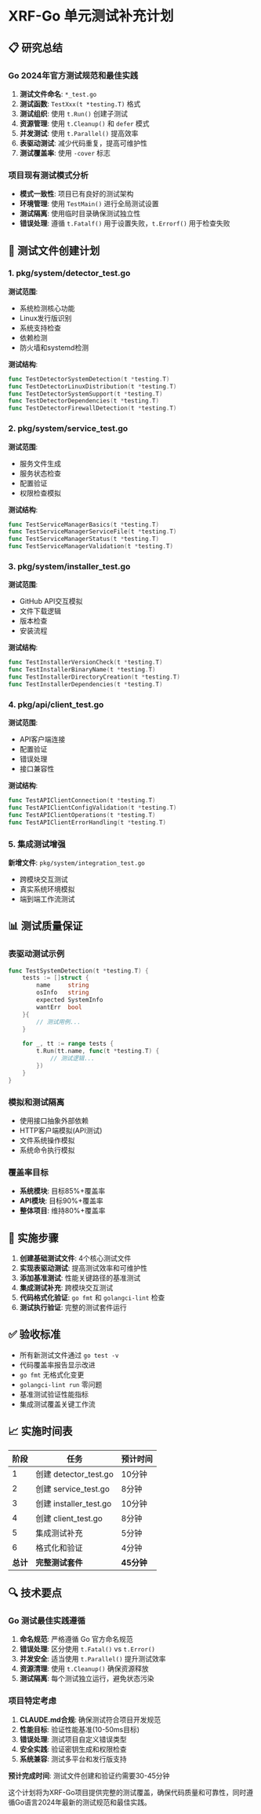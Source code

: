 # XRF-Go 单元测试补充计划

## 📋 研究总结

### Go 2024年官方测试规范和最佳实践
1. **测试文件命名**: `*_test.go`
2. **测试函数**: `TestXxx(t *testing.T)` 格式
3. **测试组织**: 使用 `t.Run()` 创建子测试
4. **资源管理**: 使用 `t.Cleanup()` 和 `defer` 模式
5. **并发测试**: 使用 `t.Parallel()` 提高效率
6. **表驱动测试**: 减少代码重复，提高可维护性
7. **测试覆盖率**: 使用 `-cover` 标志

### 项目现有测试模式分析
- **模式一致性**: 项目已有良好的测试架构
- **环境管理**: 使用 `TestMain()` 进行全局测试设置
- **测试隔离**: 使用临时目录确保测试独立性
- **错误处理**: 遵循 `t.Fatalf()` 用于设置失败，`t.Errorf()` 用于检查失败

## 🎯 测试文件创建计划

### 1. pkg/system/detector_test.go
**测试范围**:
- 系统检测核心功能
- Linux发行版识别
- 系统支持检查
- 依赖检测
- 防火墙和systemd检测

**测试结构**:
```go
func TestDetectorSystemDetection(t *testing.T)
func TestDetectorLinuxDistribution(t *testing.T) 
func TestDetectorSystemSupport(t *testing.T)
func TestDetectorDependencies(t *testing.T)
func TestDetectorFirewallDetection(t *testing.T)
```

### 2. pkg/system/service_test.go
**测试范围**:
- 服务文件生成
- 服务状态检查
- 配置验证
- 权限检查模拟

**测试结构**:
```go
func TestServiceManagerBasics(t *testing.T)
func TestServiceManagerServiceFile(t *testing.T)
func TestServiceManagerStatus(t *testing.T)
func TestServiceManagerValidation(t *testing.T)
```

### 3. pkg/system/installer_test.go
**测试范围**:
- GitHub API交互模拟
- 文件下载逻辑
- 版本检查
- 安装流程

**测试结构**:
```go
func TestInstallerVersionCheck(t *testing.T)
func TestInstallerBinaryName(t *testing.T)
func TestInstallerDirectoryCreation(t *testing.T)
func TestInstallerDependencies(t *testing.T)
```

### 4. pkg/api/client_test.go
**测试范围**:
- API客户端连接
- 配置验证
- 错误处理
- 接口兼容性

**测试结构**:
```go
func TestAPIClientConnection(t *testing.T)
func TestAPIClientConfigValidation(t *testing.T)
func TestAPIClientOperations(t *testing.T)
func TestAPIClientErrorHandling(t *testing.T)
```

### 5. 集成测试增强
**新增文件**: `pkg/system/integration_test.go`
- 跨模块交互测试
- 真实系统环境模拟
- 端到端工作流测试

## 📊 测试质量保证

### 表驱动测试示例
```go
func TestSystemDetection(t *testing.T) {
    tests := []struct {
        name     string
        osInfo   string
        expected SystemInfo
        wantErr  bool
    }{
        // 测试用例...
    }
    
    for _, tt := range tests {
        t.Run(tt.name, func(t *testing.T) {
            // 测试逻辑...
        })
    }
}
```

### 模拟和测试隔离
- 使用接口抽象外部依赖
- HTTP客户端模拟(API测试)
- 文件系统操作模拟
- 系统命令执行模拟

### 覆盖率目标
- **系统模块**: 目标85%+覆盖率
- **API模块**: 目标90%+覆盖率  
- **整体项目**: 维持80%+覆盖率

## 🔧 实施步骤

1. **创建基础测试文件**: 4个核心测试文件
2. **实现表驱动测试**: 提高测试效率和可维护性
3. **添加基准测试**: 性能关键路径的基准测试
4. **集成测试补充**: 跨模块交互测试
5. **代码格式化验证**: `go fmt` 和 `golangci-lint` 检查
6. **测试执行验证**: 完整的测试套件运行

## ✅ 验收标准

- 所有新测试文件通过 `go test -v`
- 代码覆盖率报告显示改进
- `go fmt` 无格式化变更
- `golangci-lint run` 零问题
- 基准测试验证性能指标
- 集成测试覆盖关键工作流

## 📈 实施时间表

| 阶段 | 任务 | 预计时间 |
|------|------|----------|
| 1 | 创建 detector_test.go | 10分钟 |
| 2 | 创建 service_test.go | 8分钟 |
| 3 | 创建 installer_test.go | 10分钟 |
| 4 | 创建 client_test.go | 8分钟 |
| 5 | 集成测试补充 | 5分钟 |
| 6 | 格式化和验证 | 4分钟 |
| **总计** | **完整测试套件** | **45分钟** |

## 🔍 技术要点

### Go 测试最佳实践遵循
1. **命名规范**: 严格遵循 Go 官方命名规范
2. **错误处理**: 区分使用 `t.Fatal()` vs `t.Error()`
3. **并发安全**: 适当使用 `t.Parallel()` 提升测试效率
4. **资源清理**: 使用 `t.Cleanup()` 确保资源释放
5. **测试隔离**: 每个测试独立运行，避免状态污染

### 项目特定考虑
1. **CLAUDE.md合规**: 确保测试符合项目开发规范
2. **性能目标**: 验证性能基准(10-50ms目标)
3. **错误处理**: 测试项目自定义错误类型
4. **安全实践**: 验证密钥生成和权限检查
5. **系统兼容**: 测试多平台和发行版支持

**预计完成时间**: 测试文件创建和验证约需要30-45分钟

这个计划将为XRF-Go项目提供完整的测试覆盖，确保代码质量和可靠性，同时遵循Go语言2024年最新的测试规范和最佳实践。